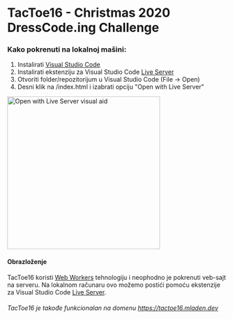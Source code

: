 # TacToe16 - Christmas 2020 DressCode.ing Challenge

### Kako pokrenuti na lokalnoj mašini:

1. Instalirati [Visual Studio Code](https://code.visualstudio.com/)
1. Instalirati ekstenziju za Visual Studio Code [Live Server](https://marketplace.visualstudio.com/items?itemName=ritwickdey.LiveServer)
3. Otvoriti folder/repozitorijum u Visual Studio Code (File -> Open)
4. Desni klik na /index.html i izabrati opciju "Open with Live Server"

<img src="https://user-images.githubusercontent.com/15861333/179116974-3c6b71f7-fe19-434b-8f56-4f06ec9a8bac.png" alt="Open with Live Server visual aid" width="350"/>

#### Obrazloženje

TacToe16 koristi [Web Workers](https://developer.mozilla.org/en-US/docs/Web/API/Web_Workers_API/Using_web_workers) tehnologiju i neophodno je pokrenuti veb-sajt na serveru.
Na lokalnom računaru ovo možemo postići pomoću ekstenzije za Visual Studio Code [Live Server](https://marketplace.visualstudio.com/items?itemName=ritwickdey.LiveServer).

###### TacToe16 je takođe funkcionalan na domenu https://tactoe16.mladen.dev
